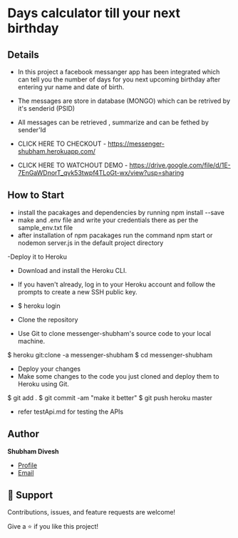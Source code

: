 # Days calculator till your next birthday

## Details

- In this project a facebook messanger app has been integrated which can tell you the number of days for you next upcoming birthday after entering yur name and date of birth. 

- The messages are store in database (MONGO) which can be retrived by it's senderid (PSID)
- All messages can be retrieved , summarize and can be fethed by sender'Id

- CLICK HERE TO CHECKOUT - https://messenger-shubham.herokuapp.com/
- CLICK HERE TO WATCHOUT DEMO - https://drive.google.com/file/d/1E-7EnGaWDnorT_qvk53twpf4TLoGt-wx/view?usp=sharing

## How to Start

- install the pacakages and dependencies by running npm install --save
- make and .env file and write your credentials there as per the sample_env.txt file
- after installation of npm pacakages run the command npm start or nodemon server.js in the default project directory

-Deploy it to Heroku 
- Download and install the Heroku CLI.

-   If you haven't already, log in to your Heroku account and follow the prompts to create a new SSH public key.

-   $ heroku login
-   Clone the repository
-   Use Git to clone messenger-shubham's source code to your local machine.

$ heroku git:clone -a messenger-shubham 
$ cd messenger-shubham

-   Deploy your changes
-   Make some changes to the code you just cloned and deploy them to Heroku using Git.

$ git add .
$ git commit -am "make it better"
$ git push heroku master

- refer testApi.md for testing the APIs

## Author

**Shubham Divesh**

- [Profile](https://github.com/diveshshubham "Shubham Divesh")
- [Email](mailto:divesh.shubham@gmail.com?subject=Hi "Hi!")


## 🤝 Support

Contributions, issues, and feature requests are welcome!

Give a ⭐️ if you like this project!
